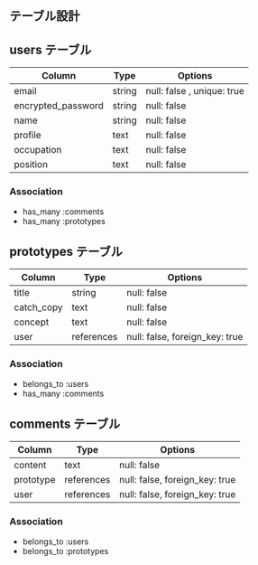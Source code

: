 
## テーブル設計

## users テーブル

| Column             | Type   | Options                    |
| ------------------ | ------ | -------------------------- |
| email              | string | null: false , unique: true |
| encrypted_password | string | null: false                |
| name               | string | null: false                |
| profile            | text   | null: false                |
| occupation         | text   | null: false                |
| position           | text   | null: false                |

### Association

- has_many :comments
- has_many :prototypes

## prototypes テーブル

| Column     | Type       | Options                            |
| ---------- | ---------- | ---------------------------------- |
| title      | string     | null: false                        |
| catch_copy | text       | null: false                        |
| concept    | text       | null: false                        |
| user       | references | null: false, foreign_key: true     |

### Association

- belongs_to :users
- has_many   :comments

## comments テーブル

| Column    | Type       | Options                        |
| --------- | ---------- | ------------------------------ |
| content   | text       | null: false                    |
| prototype | references | null: false, foreign_key: true |
| user      | references | null: false, foreign_key: true |

### Association

- belongs_to :users
- belongs_to :prototypes
